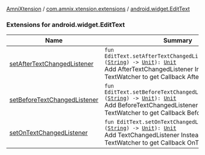 [AmniXtension](../../index.md) / [com.amnix.xtension.extensions](../index.md) / [android.widget.EditText](./index.md)

### Extensions for android.widget.EditText

| Name | Summary |
|---|---|
| [setAfterTextChangedListener](set-after-text-changed-listener.md) | `fun EditText.setAfterTextChangedListener(listener: (`[`String`](https://kotlinlang.org/api/latest/jvm/stdlib/kotlin/-string/index.html)`) -> `[`Unit`](https://kotlinlang.org/api/latest/jvm/stdlib/kotlin/-unit/index.html)`): `[`Unit`](https://kotlinlang.org/api/latest/jvm/stdlib/kotlin/-unit/index.html)<br>Add AfterTextChangedListener Instead Of Full TextWatcher to get Callback After OnTextChange |
| [setBeforeTextChangedListener](set-before-text-changed-listener.md) | `fun EditText.setBeforeTextChangedListener(listener: (`[`String`](https://kotlinlang.org/api/latest/jvm/stdlib/kotlin/-string/index.html)`) -> `[`Unit`](https://kotlinlang.org/api/latest/jvm/stdlib/kotlin/-unit/index.html)`): `[`Unit`](https://kotlinlang.org/api/latest/jvm/stdlib/kotlin/-unit/index.html)<br>Add BeforeTextChangedListener Instead Of Full TextWatcher to get Callback Before OnTextChange |
| [setOnTextChangedListener](set-on-text-changed-listener.md) | `fun EditText.setOnTextChangedListener(listener: (`[`String`](https://kotlinlang.org/api/latest/jvm/stdlib/kotlin/-string/index.html)`) -> `[`Unit`](https://kotlinlang.org/api/latest/jvm/stdlib/kotlin/-unit/index.html)`): `[`Unit`](https://kotlinlang.org/api/latest/jvm/stdlib/kotlin/-unit/index.html)<br>Add TextChangedListener Instead Of Full TextWatcher to get Callback OnTextChange |
